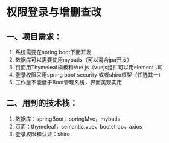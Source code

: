 # 权限登录与增删查改

## 一、项目需求：
1. 系统需要在spring boot下面开发 
2. 数据库可以需要使用mybatis（可以混合jpa开发） 
3. 页面用Thymeleaf模板和Vue.js（vuejs组件可以用element UI） 
4. 登录权限采用spring boot security 或者shiro框架（任选其一） 
5. 工作量不能低于Boot管理系统，界面美观实用 

## 二、用到的技术栈：
1. 数据库：springBoot，springMvc，mybatis
2. 页面：thymeleaf，semantic,vue，bootstrap，axios
3. 登录权限和认证：shiro
